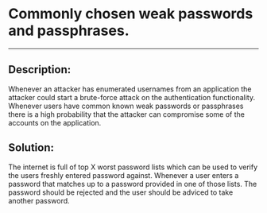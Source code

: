 # Commonly chosen weak passwords and passphrases.
-------

## Description:

Whenever an attacker has enumerated usernames from an application the attacker could start
a brute-force attack on the authentication functionality. Whenever users have common known weak
passwords or passphrases there is a high probability that the attacker can compromise 
some of the accounts on the application.

## Solution:

The internet is full of top X worst password lists which can be used to verify the users 
freshly entered password against. Whenever a user enters a password that matches up to a password
provided in one of those lists. The password should be rejected and the user should be adviced to take
another password.
